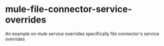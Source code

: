 mule-file-connector-service-overrides
=====================================

An example on mule service overrides specifically file connector's service overrides

